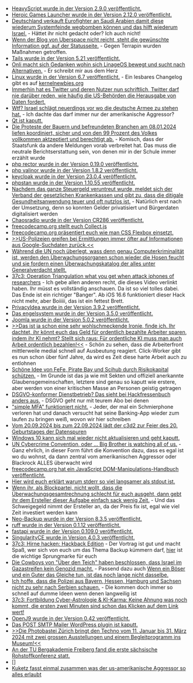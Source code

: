 * [HeavyScript wurde in der Version 2.9.0 veröffentlicht.](https://github.com/Heavybullets8/heavy_script/releases/tag/v2.9.0)
* [Heroic Games Launcher wurde in der Version 2.12.0 veröffentlicht.](https://github.com/Heroic-Games-Launcher/HeroicGamesLauncher/releases/tag/v2.12.0)
* [Deutschland verkauft Eurofighter an Saudi Arabien damit diese wiederum Systemfeinde wegbomben können und das hilft wiederum Israel.](http://blog.fefe.de/?ts=9b65faa9) - Hättet ihr nicht gedacht oder? Ich auch nicht!
* [Wenn der Blog von Uberspace nicht reicht, steht die gewünschte Information ggf. auf der Statusseite.](https://is.uberspace.online/) - Gegen Terrapin wurden Maßnahmen getroffen.
* [Tails wurde in der Version 5.21 veröffentlicht.](https://www.linux-magazin.de/news/tails-5-21-behebt-fehler/)
* [Onli macht sich Gedanken wohin sich LinageOS bewegt und sucht nach Alternativen.](https://www.onli-blogging.de/2334/Warum-ich-2024-nach-Alternativen-zu-LineageOS-suchen-werde-von-Bankingapps-zu-Projektzustand-und-ausrichtung.html) - Er schreibt mir aus dem Herz
* [Linux wurde in der Version 6.7 veröffentlicht.](https://lwn.net/Articles/957098/) - Ein lesbares Changelog gibt es auf [kernelnewbies.org](https://kernelnewbies.org/Linux_6.7)
* [Immerhin hat es Twitter und deren Nutzer nun schriftlich, Twitter darf nie darüber reden, wie häufig die US-Behörden die Herausgabe von Daten fordert.](http://blog.fefe.de/?ts=9b629d04)
* [Wtf? Israel schlägt neuerdings vor wo die deutsche Armee zu stehen hat.](http://blog.fefe.de/?ts=9b62dcbc) - Ich dachte das darf immer nur der amerikanische Aggressor?
* [Qt ist kaputt.](http://blog.fefe.de/?ts=9b62d7f4)
* [Die Proteste der Bauern und befreundeten Branchen am 08.01.2024 liefen koordiniert, sicher und von den 99 Prozent des Volkes vollkommen aktzeptiert und berechtigt ab.](http://blog.fefe.de/?ts=9b62d112) - Komisch, dass der Staatsfunk da andere Meldungen vorab verbreitet hat. Das muss die neutrale Berichtserstattung sein, von denen mir in der Schule immer erzählt wurde
* [php rector wurde in der Version 0.19.0 veröffentlicht.](https://github.com/rectorphp/rector/releases/tag/0.19.0)
* [php valinor wurde in der Version 1.8.2 veröffentlicht.](https://github.com/CuyZ/Valinor/releases/tag/1.8.2)
* [keycloak wurde in der Version 23.0.4 veröffentlicht.](https://github.com/keycloak/keycloak/releases/tag/23.0.4)
* [phpstan wurde in der Version 1.10.55 veröffentlicht.](https://github.com/phpstan/phpstan/releases/tag/1.10.55)
* [Nachdem das ganze Steuergeld veruntreut wurde, meldet sich der Verband der gesetzlichen Krankenkassen und gibt zu, dass die ditigale Gesundheitsanwendung teuer und oft nutzlos ist.](https://www.borncity.com/blog/2024/01/09/verband-der-gesetzlichen-krankenkassen-gkv-digitale-gesundheitsanwendungen-diga-teuer-und-oft-nutzlos/) - Natürlich erst nach der Umsetzung, denn so konnten Gelder privatisiert und Bürgerdaten digitalisiert werden
* [Chaosradio wurde in der Version CR286 veröffentlicht.](https://chaosradio.de/cr286-dicke-bretter-diesmal-mit-internationaler-computerkriminalitaet)
* [freecodecamp.org stellt euch Collect.js](https://www.freecodecamp.org/news/work-with-javascript-arrays-objects-with-collect-js/)
* [freecodecamp.org präsentiert euch wie man CSS Flexbox einsetzt.](https://www.freecodecamp.org/news/break-out-elements-from-containers-using-flexbox/)
* [>>US-Polizeien greifen bei Ermittlungen immer öfter auf Informationen aus Google-Suchdaten zurück.<<](https://netzpolitik.org/2024/google-search-digitale-rasterfahndungen-durch-die-us-polizei/)
* [Während die UN noch überlegt, wass denn genau Computerkriminalität ist, werden den Überwachungsorganen schon wieder die Hosen feucht und sie fordern einen Überwachungskatalog der alles unter Generalverdacht stellt.](https://netzpolitik.org/2024/un-cybercrime-convention-der-vertrag-soll-einen-umfassenden-zugang-zu-daten-schaffen/)
* [37c3: Operation Triangulation what you get when attack iphones of researchers](https://media.ccc.de/v/37c3-11859-operation_triangulation_what_you_get_when_attack_iphones_of_researchers) - Ich gebe allen anderen recht, die dieses Video verlinkt haben. Ihr müsst es vollständig anschauen. Da ist so viel tolles dabei. Das Ende ist ein richtiger "Banger". Ab iOS 16.6 funktioniert dieser Hack nicht mehr, aber Boiiiii, das ist ein fettest Brett.
* [PrivacyIdea wurde in der Version 3.9.2 veröffentlicht.](https://github.com/privacyidea/privacyidea/releases/tag/v3.9.2)
* [Das engelsystem wurde in der Version 3.5.0 veröffentlicht.](https://github.com/engelsystem/engelsystem/releases/tag/v3.5.0)
* [Joomla wurde in der Version 5.0.2 veröffentlicht.](https://github.com/joomla/joomla-cms/releases/tag/5.0.2)
* [>>Das ist ja schon eine sehr wohlschmeckende Ironie, finde ich. Ihr dachtet, ihr könnt euch das Geld für ordentlich bezahlte Arbeiter sparen, indem ihr KI nehmt? Stellt sich raus: Für ordentliche KI muss man auch Arbeit ordentlich bezahlen!<<](http://blog.fefe.de/?ts=9b61f856) - Schön zu sehen, dass die Arbeiterfront mittlerweile medial schnell auf Ausbeutung reagiert. Click-Worker gibt es nun schon über fünf Jahre, da wird es Zeit diese harte Arbeit auch zu entlohnen
* [Schöne Idee von FeFe, Pirate Bay und Scihub durch Risikokapital schützen.](http://blog.fefe.de/?ts=9b60b97e) - Im Grunde ist das ja wie mit Sekten und offiziell anerkannte Glaubensgemeinschaften, letztere sind genau so kaputt wie erstere, aber werden von einer kritischen Masse an Personen geistig getragen
* [DSGVO-konformer Dienstbetrieb? Das sieht bei Hackfressenbuch anders aus.](https://noyb.eu/de/meta-ignores-users-right-easily-withdraw-consent) - DSGVO geht nur mit teurem Abo bei denen
* ["simple MFA" funktioniert nicht.](https://utcc.utoronto.ca/~cks/space/blog/tech/MFAIsBothSimpleAndWork) - Jeder, der mal ein Schmierphone verloren hat und danach versucht hat seine Banking-App wieder zum laufen zu bringen weiß, wovon wir hier schreiben
* [Vom 20.09.2024 bis zum 22.09.2024 lädt der c3d2 zur Feier des 20. Geburtstages der Datenspuren](https://events.ccc.de/2024/01/10/ds24-ankuendigung/)
* [Windows 10 kann sich mal wieder nicht aktualisieren und geht kaputt.](https://www.bleepingcomputer.com/news/microsoft/windows-10-kb5034441-security-update-fails-with-0x80070643-errors/)
* [UN Cybercrime Convention, oder ... Big Brother is watching all of us.](https://netzpolitik.org/2024/un-cybercrime-convention-wie-der-traum-eines-autoritaeren-staates/) - Ganz ehrlich, in dieser Form führt die Konvention dazu, dass es egal ist wo du wohnst, da dann zentral vom amerikanischen Aggressor oder Blackrock ALLES überwacht wird
* [freecodecamp.org hat ein JavaScript DOM-Manipulations-Handbuch veröffentlicht.](https://www.freecodecamp.org/news/the-javascript-dom-manipulation-handbook/)
* [Hier wird euch erklärt warum stderr so viel langsamer als stdout ist.](https://blog.orhun.dev/stdout-vs-stderr/)
* [Wenn ihr, als Blockpartei, nicht wollt, dass die Überwachungsgesamtrechnung schlecht für euch ausgeht, dann gebt ihr dem Ersteller dieser Aufgabe einfach sack wenig Zeit.](https://netzpolitik.org/2024/ueberwachungsgesamtrechnung-jetzt-gehts-los/) - Und das Schweigegeld nimmt der Ersteller an, da der Preis fix ist, egal wie viel Zeit investiert werden kann
* [Neo-Backup wurde in der Version 8.3.5 veröffentlicht.](https://github.com/NeoApplications/Neo-Backup/releases/tag/8.3.5)
* [ruff wurde in der Version 0.1.12 veröffentlicht.](https://github.com/astral-sh/ruff/releases/tag/v0.1.12)
* [fastapi wurde in der Version 0.109.0 veröffentlicht.](https://github.com/tiangolo/fastapi/releases/tag/0.109.0)
* [SingularityCE wurde in Version 4.0.3 veröffentlicht.](https://github.com/sylabs/singularity/releases/tag/v4.0.3)
* [37c3: Hirne hacken: Hackback Edition](https://media.ccc.de/v/37c3-12134-hirne_hacken_hackback_edition) - Der Vortrag ist gut und macht Spaß, wer sich von euch um das Thema Backup kümmern darf, [hier](https://media.ccc.de/v/37c3-12134-hirne_hacken_hackback_edition#t=1142) ist die wichtige Sprungmarke für euch
* [Die Cowboys von "Über den Teich" haben beschlossen, dass Israel im Gazastreifen kein Genozid macht.](http://blog.fefe.de/?ts=9b5ea942) - Passend dazu auch [Wenn ein Böser und ein Guter das Glei­che tun, ist das noch lan­ge nicht dasselbe.
](https://tuxproject.de/blog/2024/01/kurz-gefragt-8-christian-duerr/)
* [Ich hoffe, dass die Polizei aus Bayern, Hessen, Hamburg und Sachsen nicht zu sehr nach Serbien schauen.](http://blog.fefe.de/?ts=9b6112d4) - Die kommen doch immer so schnell auf dumme Ideen wenn denen langweilig ist
* [37c3: Fortbildung Cyber-Astrologie & KI-Karma: Keine Ahnung was noch kommt, die ersten zwei Minuten sind schon das Klicken auf dem Link wert!](https://media.ccc.de/v/37c3-12019-fortbildung_cyber-astrologie_ki-karma#t=92)
* [OpenJ9 wurde in der Version 0.42 veröffentlicht.](https://www.phoronix.com/news/Eclipse-OpenJ9-0.42)
* [Das POST SMTP Mailer WordPress plugin ist kaputt.](https://www.bleepingcomputer.com/news/security/over-150k-wordpress-sites-at-takeover-risk-via-vulnerable-plugin/)
* [>>Die Photobastei Zürich bringt den Techno vom 11. Januar bis 31. März 2024 mit zwei grossen Ausstellungen und einem Begleitprogramm ins Museum!<<](https://www.rave-strikes-back.de/?p=12114)
* [An der TU Bergakademie Freiberg fand die erste sächsische Rohstoffkonferenz statt.](https://www.mdr.de/video/mdr-videos/a/video-788798.html)
* []
* [Kuketz fasst einmal zusammen was der us-amerikanische Aggressor so alles erlaubt](https://www.kuketz-blog.de/jenseits-der-grenzen-ueberblick-ueber-das-us-geheimdienstrecht/)
